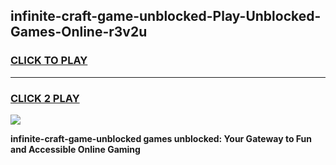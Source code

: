 
## infinite-craft-game-unblocked-Play-Unblocked-Games-Online-r3v2u
<h3>
<a href="https://premium76.site?title=infinite-craft-game-unblocked&ref=24A">CLICK TO PLAY</a></h3>
<hr>

<h3>
<a href="https://premium76.site?title=infinite-craft-game-unblocked&ref=24A">CLICK 2 PLAY</a>
  
</h3>

<a href="https://premium76.site?title=infinite-craft-game-unblocked&ref=24A"><img src="https://clearcache.store/games.png"></a>


**infinite-craft-game-unblocked games unblocked: Your Gateway to Fun and Accessible Online Gaming**
